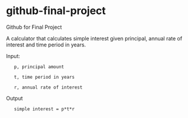 # github-final-project
Github for Final Project

A calculator that calculates simple interest given principal, annual rate of interest and time period in years.

Input:

       p, principal amount
   
       t, time period in years
   
       r, annual rate of interest
   
Output

       simple interest = p*t*r
   
